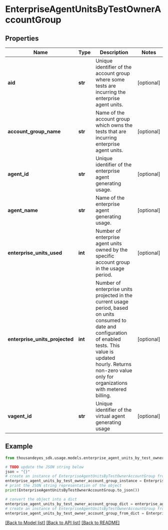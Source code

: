 # EnterpriseAgentUnitsByTestOwnerAccountGroup


## Properties

Name | Type | Description | Notes
------------ | ------------- | ------------- | -------------
**aid** | **str** | Unique identifier of the account group where some tests are incurring the enterprise agent units. | [optional] 
**account_group_name** | **str** | Name of the account group which owns the tests that are incurring enterprise agent units. | [optional] 
**agent_id** | **str** | Unique identifier of the enterprise agent generating usage. | [optional] 
**agent_name** | **str** | Name of the enterprise agent generating usage. | [optional] 
**enterprise_units_used** | **int** | Number of enterprise agent units owned by the specific account group in the usage period. | [optional] 
**enterprise_units_projected** | **int** | Number of enterprise units projected in the current usage period, based on units consumed to date and configuration of enabled tests. This value is updated hourly. Returns non-zero value only for organizations with metered billing. | [optional] 
**vagent_id** | **str** | Unique identifier of the virtual agent generating usage | [optional] 

## Example

```python
from thousandeyes_sdk.usage.models.enterprise_agent_units_by_test_owner_account_group import EnterpriseAgentUnitsByTestOwnerAccountGroup

# TODO update the JSON string below
json = "{}"
# create an instance of EnterpriseAgentUnitsByTestOwnerAccountGroup from a JSON string
enterprise_agent_units_by_test_owner_account_group_instance = EnterpriseAgentUnitsByTestOwnerAccountGroup.from_json(json)
# print the JSON string representation of the object
print(EnterpriseAgentUnitsByTestOwnerAccountGroup.to_json())

# convert the object into a dict
enterprise_agent_units_by_test_owner_account_group_dict = enterprise_agent_units_by_test_owner_account_group_instance.to_dict()
# create an instance of EnterpriseAgentUnitsByTestOwnerAccountGroup from a dict
enterprise_agent_units_by_test_owner_account_group_from_dict = EnterpriseAgentUnitsByTestOwnerAccountGroup.from_dict(enterprise_agent_units_by_test_owner_account_group_dict)
```
[[Back to Model list]](../README.md#documentation-for-models) [[Back to API list]](../README.md#documentation-for-api-endpoints) [[Back to README]](../README.md)


